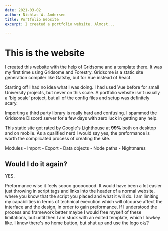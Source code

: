 ```yaml
---
date: 2021-03-02
author: Nichlas W. Andersen
title: Portfolio Website
excerpt: I created a portfolio website. Almost...

---
```

# This is the website

I created this website with the help of Gridsome and a template there. It was my first time using Gridsome and Forestry. Gridsome is a static site generation compiler like Gatsby, but for Vue instead of React. 

Starting off I had no idea what I was doing. I had used Vue before for small University projects, but never on this scale. A portfolio website isn't usually a 'big scale' project, but all of the config files and setup was definitely scary.

Importing a third party library is really hard and confusing. I spammed the Gridsome Discord server for a few days with zero luck in getting any help. 

This static site got rated by Google's Lighthouse at **99%** both on desktop and on mobile. As a qualified nerd I would say yes, the preformance is worth the complicated process of creating the site.

Modules - Import - Export - Data objects - Node paths - Nightmares 

## Would I do it again?

YES.

Preformance wise it feels soooo goooooood. It would have been a lot easier just throwing in script tags and links into the header of a normal website, where you know that the script you placed and what it will do. I am limiting my capabilities in terms of technical execution which will ofcourse affect the interface and the design, in order to gain preformance. If I understood the process and framework better maybe I would free myself of these limitations, but until then I am stuck with an edited template, which I lowkey like. I know there's no home button, but shut up and use the logo ok/?